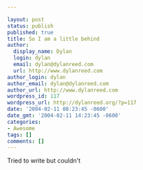 ```yaml
---

layout: post
status: publish
published: true
title: So I am a little behind
author:
  display_name: Dylan
  login: dylan
  email: dylan@dylanreed.com
  url: http://www.dylanreed.com
author_login: dylan
author_email: dylan@dylanreed.com
author_url: http://www.dylanreed.com
wordpress_id: 117
wordpress_url: http://dylanreed.org/?p=117
date: '2004-02-11 08:23:45 -0600'
date_gmt: '2004-02-11 14:23:45 -0600'
categories:
- Awesome
tags: []
comments: []
---
```


Tried to write but couldn't
